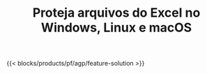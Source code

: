 ﻿---
title: Proteja arquivos do Excel no Windows, Linux e macOS 
weight: 7730
url: /pt/protect
description: Aplicativo e APIs gratuitos para adicionar proteção a planilhas XLS, XLSX e ODS
---
{{< blocks/products/pf/agp/feature-solution >}} 

